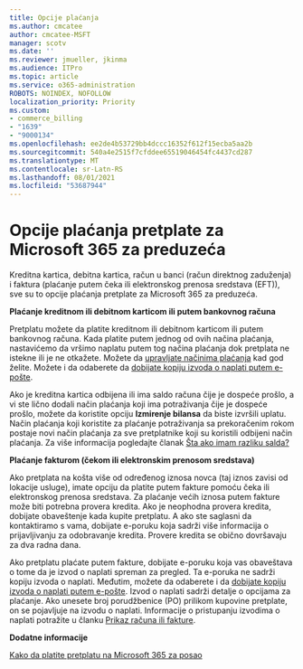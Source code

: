 ```yaml
---
title: Opcije plaćanja
ms.author: cmcatee
author: cmcatee-MSFT
manager: scotv
ms.date: ''
ms.reviewer: jmueller, jkinma
ms.audience: ITPro
ms.topic: article
ms.service: o365-administration
ROBOTS: NOINDEX, NOFOLLOW
localization_priority: Priority
ms.custom:
- commerce_billing
- "1639"
- "9000134"
ms.openlocfilehash: ee2de4b53729bb4dccc16352f612f15ecba5aa2b
ms.sourcegitcommit: 540a4e2515f7cfddee65519046454fc4437cd287
ms.translationtype: MT
ms.contentlocale: sr-Latn-RS
ms.lasthandoff: 08/01/2021
ms.locfileid: "53687944"
---
```

# <a name="payment-options-for-microsoft-365-for-business-subscriptions"></a>Opcije plaćanja pretplate za Microsoft 365 za preduzeća
  
Kreditna kartica, debitna kartica, račun u banci (račun direktnog zaduženja) i faktura (plaćanje putem čeka ili elektronskog prenosa sredstava (EFT)), sve su to opcije plaćanja pretplate za Microsoft 365 za preduzeća.
  
**Plaćanje kreditnom ili debitnom karticom ili putem bankovnog računa**
  
Pretplatu možete da platite kreditnom ili debitnom karticom ili putem bankovnog računa. Kada platite putem jednog od ovih načina plaćanja, nastavićemo da vršimo naplatu putem tog načina plaćanja dok pretplata ne istekne ili je ne otkažete. Možete da [upravljate načinima plaćanja](/microsoft-365/commerce/billing-and-payments/manage-payment-methods) kad god želite. Možete i da odaberete da [dobijate kopiju izvoda o naplati putem e-pošte](/microsoft-365/commerce/billing-and-payments/view-your-bill-or-invoice#receive-a-copy-of-your-billing-statement-in-email).

Ako je kreditna kartica odbijena ili ima saldo računa čije je dospeće prošlo, a vi ste lično dodali način plaćanja koji ima potraživanja čije je dospeće prošlo, možete da koristite opciju **Izmirenje bilansa** da biste izvršili uplatu. Način plaćanja koji koristite za plaćanje potraživanja sa prekoračenim rokom postaje novi način plaćanja za sve pretplatnike koji su koristili odbijeni način plaćanja. Za više informacija pogledajte članak [Šta ako imam razliku salda?](/microsoft-365/commerce/billing-and-payments/pay-for-your-subscription#what-if-i-have-an-outstanding-balance)

**Plaćanje fakturom (čekom ili elektronskim prenosom sredstava)**
  
Ako pretplata na košta više od određenog iznosa novca (taj iznos zavisi od lokacije usluge), imate opciju da platite putem fakture pomoću čeka ili elektronskog prenosa sredstava. Za plaćanje većih iznosa putem fakture može biti potrebna provera kredita. Ako je neophodna provera kredita, dobijate obaveštenje kada kupite pretplatu. A ako ste saglasni da kontaktiramo s vama, dobijate e-poruku koja sadrži više informacija o prijavljivanju za odobravanje kredita. Provere kredita se obično dovršavaju za dva radna dana.

Ako pretplatu plaćate putem fakture, dobijate e-poruku koja vas obaveštava o tome da je izvod o naplati spreman za pregled. Ta e-poruka ne sadrži kopiju izvoda o naplati. Međutim, možete da odaberete i da [dobijate kopiju izvoda o naplati putem e-pošte](/microsoft-365/commerce/billing-and-payments/view-your-bill-or-invoice#receive-a-copy-of-your-billing-statement-in-email). Izvod o naplati sadrži detalje o opcijama za plaćanje. Ako unesete broj porudžbenice (PO) prilikom kupovine pretplate, on se pojavljuje na izvodu o naplati. Informacije o pristupanju izvodima o naplati potražite u članku [Prikaz računa ili fakture](/microsoft-365/commerce/billing-and-payments/view-your-bill-or-invoice).
  
**Dodatne informacije**
  
[Kako da platite pretplatu na Microsoft 365 za posao](/microsoft-365/commerce/billing-and-payments/pay-for-your-subscription)